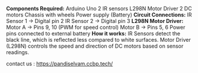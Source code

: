 **Components Required:**
Arduino Uno
2 IR sensors
L298N Motor Driver
2 DC motors
Chassis with wheels
Power supply (Battery)
**Circuit Connections:**
IR Sensor 1 → Digital pin 2
IR Sensor 2 → Digital pin 3
**L298N Motor Driver:**
Motor A → Pins 9, 10 (PWM for speed control)
Motor B → Pins 5, 6
Power pins connected to external battery
**How it works:**
IR Sensors detect the black line, which is reflected less compared to white surfaces.
Motor Driver (L298N) controls the speed and direction of DC motors based on sensor readings.

contact us : https://pandiselvam.ccbp.tech/

